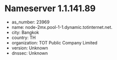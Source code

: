 # Nameserver 1.1.141.89

* as_number: 23969
* name: node-2mx.pool-1-1.dynamic.totinternet.net.
* city: Bangkok
* country: TH
* organization: TOT Public Company Limited
* version: Unknown
* dnssec: Unknown
